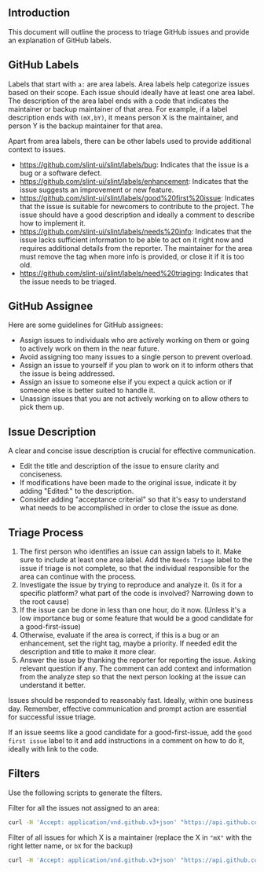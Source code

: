 <!-- Copyright © SixtyFPS GmbH <info@slint.dev> ; SPDX-License-Identifier: MIT -->

## Introduction

This document will outline the process to triage GitHub issues and provide an explanation of GitHub labels.

## GitHub Labels

Labels that start with `a:` are area labels.
Area labels help categorize issues based on their scope. Each issue should ideally have at least one area label.
The description of the area label ends with a code that indicates the maintainer or backup maintainer of that area.
For example, if a label description ends with `(mX,bY)`, it means person X is the maintainer, and person Y is the backup maintainer for that area.

Apart from area labels, there can be other labels used to provide additional context to issues.

- https://github.com/slint-ui/slint/labels/bug: Indicates that the issue is a bug or a software defect.
- https://github.com/slint-ui/slint/labels/enhancement: Indicates that the issue suggests an improvement or new feature.
- https://github.com/slint-ui/slint/labels/good%20first%20issue: Indicates that the issue is suitable for newcomers to contribute to the project.
   The issue should have a good description and ideally a comment to describe how to implement it.
- https://github.com/slint-ui/slint/labels/needs%20info: Indicates that the issue lacks sufficient information to be able to act on it right now and requires additional details from the reporter.
  The maintainer for the area must remove the tag when more info is provided, or close it if it is too old.
- https://github.com/slint-ui/slint/labels/need%20triaging: Indicates that the issue needs to be triaged.

## GitHub Assignee

Here are some guidelines for GitHub assignees:
- Assign issues to individuals who are actively working on them or going to actively work on them in the near future.
- Avoid assigning too many issues to a single person to prevent overload.
- Assign an issue to yourself if you plan to work on it to inform others that the issue is being addressed.
- Assign an issue to someone else if you expect a quick action or if someone else is better suited to handle it.
- Unassign issues that you are not actively working on to allow others to pick them up.

## Issue Description

A clear and concise issue description is crucial for effective communication.
- Edit the title and description of the issue to ensure clarity and conciseness.
- If modifications have been made to the original issue, indicate it by adding "Edited:" to the description.
- Consider adding "acceptance criterial" so that it's easy to understand what needs to be accomplished in order to close the issue as done.

## Triage Process

1. The first person who identifies an issue can assign labels to it. Make sure to include at least one area label.
   Add the `Needs Triage` label to the issue if triage is not complete, so that the individual responsible
   for the area can continue with the process.
2. Investigate the issue by trying to reproduce and analyze it.
   (Is it for a specific platform? what part of the code is involved? Narrowing down to the root cause)
3. If the issue can be done in less than one hour, do it now.
   (Unless it's a low importance bug or some feature that would be a good candidate for a good-first-issue)
4. Otherwise, evaluate if the area is correct, if this is a bug or an enhancement, set the right tag, maybe a priority.
   If needed edit the description and title to make it more clear.
5. Answer the issue by thanking the reporter for reporting the issue. Asking relevant question if any.
   The comment can add context and information from the analyze step so that the next person looking at the issue can understand it better.

Issues should be responded to reasonably fast. Ideally, within one business day.
Remember, effective communication and prompt action are essential for successful issue triage.

If an issue seems like a good candidate for a good-first-issue, add the `good first issue` label to it and add instructions
in a comment on how to do it, ideally with link to the code.

## Filters

Use the following scripts to generate the filters.

Filter for all the issues not assigned to an area:

```sh
curl -H 'Accept: application/vnd.github.v3+json' "https://api.github.com/repos/slint-ui/slint/labels?per_page=100&page=1" | jq -r '.[].name'  | grep "^a:" | sed 's/^\(.*\)$/-label:\\\"\1\\\"/' | xargs echo
```

Filter of all issues for which X is a maintainer (replace the X in `"mX"` with the right letter name, or `bX` for the backup)

```sh
curl -H 'Accept: application/vnd.github.v3+json' "https://api.github.com/repos/slint-ui/slint/labels?per_page=100&page=1" | jq -r '.[] | select(.description | contains("mX")) | .name' | awk '{printf "\"%s\",", $0}' | sed 's/^\(.*\),$/label:\1\n/'
```
